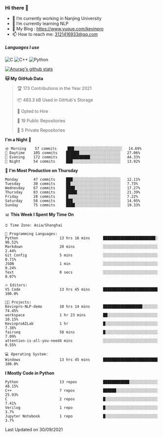 ### Hi there 👋

- 🔭 I’m currently working in Nanjing University
- 🌱 I’m currently learning NLP
- 👯 My Blog : https://www.yuque.com/kevinpro
- 📫 How to reach me: 3121416933@qq.com

##### Languages I use
![C](https://img.shields.io/badge/-C-000000?style=flat&logo=c)
![C++](https://img.shields.io/badge/-C++-000000?style=flat&logo=c%2B%2B)
![Python](https://img.shields.io/badge/-Python-000000?style=flat&logo=python)

[![Anurag's github stats](https://github-readme-stats.vercel.app/api?username=Ricardokevins)](https://github.com/anuraghazra/github-readme-stats)

<!--START_SECTION:waka-->
**🐱 My GitHub Data** 

> 🏆 173 Contributions in the Year 2021
 > 
> 📦 483.3 kB Used in GitHub's Storage 
 > 
> 💼 Opted to Hire
 > 
> 📜 19 Public Repositories 
 > 
> 🔑 5 Private Repositories  
 > 
**I'm a Night 🦉** 

```text
🌞 Morning    57 commits     ███░░░░░░░░░░░░░░░░░░░░░░   14.69% 
🌆 Daytime    105 commits    ██████░░░░░░░░░░░░░░░░░░░   27.06% 
🌃 Evening    172 commits    ███████████░░░░░░░░░░░░░░   44.33% 
🌙 Night      54 commits     ███░░░░░░░░░░░░░░░░░░░░░░   13.92%

```
📅 **I'm Most Productive on Thursday** 

```text
Monday       47 commits     ███░░░░░░░░░░░░░░░░░░░░░░   12.11% 
Tuesday      30 commits     ██░░░░░░░░░░░░░░░░░░░░░░░   7.73% 
Wednesday    67 commits     ████░░░░░░░░░░░░░░░░░░░░░   17.27% 
Thursday     83 commits     █████░░░░░░░░░░░░░░░░░░░░   21.39% 
Friday       28 commits     █░░░░░░░░░░░░░░░░░░░░░░░░   7.22% 
Saturday     58 commits     ███░░░░░░░░░░░░░░░░░░░░░░   14.95% 
Sunday       75 commits     ████░░░░░░░░░░░░░░░░░░░░░   19.33%

```


📊 **This Week I Spent My Time On** 

```text
⌚︎ Time Zone: Asia/Shanghai

💬 Programming Languages: 
Python                   13 hrs 16 mins      ████████████████████████░   96.52% 
Markdown                 20 mins             ░░░░░░░░░░░░░░░░░░░░░░░░░   2.44% 
Git Config               5 mins              ░░░░░░░░░░░░░░░░░░░░░░░░░   0.71% 
JSON                     1 min               ░░░░░░░░░░░░░░░░░░░░░░░░░   0.24% 
Text                     0 secs              ░░░░░░░░░░░░░░░░░░░░░░░░░   0.07%

🔥 Editors: 
VS Code                  13 hrs 45 mins      █████████████████████████   100.0%

🐱‍💻 Projects: 
Kevinpro-NLP-demo        10 hrs 14 mins      ██████████████████░░░░░░░   74.45% 
workspace                1 hr 23 mins        ██░░░░░░░░░░░░░░░░░░░░░░░   10.15% 
KevinproAILab            1 hr                █░░░░░░░░░░░░░░░░░░░░░░░░   7.38% 
fairseq                  58 mins             █░░░░░░░░░░░░░░░░░░░░░░░░   7.09% 
attention-is-all-you-need4 mins              ░░░░░░░░░░░░░░░░░░░░░░░░░   0.55%

💻 Operating System: 
Windows                  13 hrs 45 mins      █████████████████████████   100.0%

```

**I Mostly Code in Python** 

```text
Python                   13 repos            ████████████░░░░░░░░░░░░░   48.15% 
C++                      7 repos             ██████░░░░░░░░░░░░░░░░░░░   25.93% 
C                        2 repos             █░░░░░░░░░░░░░░░░░░░░░░░░   7.41% 
Verilog                  1 repo              █░░░░░░░░░░░░░░░░░░░░░░░░   3.7% 
Jupyter Notebook         1 repo              █░░░░░░░░░░░░░░░░░░░░░░░░   3.7%

```



 Last Updated on 30/09/2021
<!--END_SECTION:waka-->
